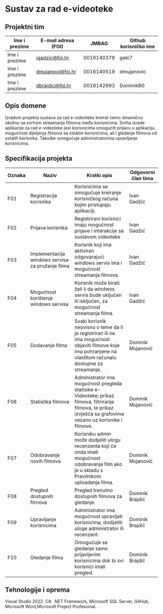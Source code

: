 # Sustav za rad e-videoteke

## Projektni tim

Ime i prezime | E-mail adresa (FOI) | JMBAG      | Github korisničko ime
------------  | ------------------- | -----      | ---------------------
Ime i prezime | igadzic@foi.hr      | 0016140379 | geki7
Ime i prezime | dmujanovi@foi.hr    | 0016140519 | dmujanovic
Ime i prezime | dbrajdic@foi.hr     | 0016142693 | DominikB0

## Opis domene
Izradom projekta sustava za rad e-videoteke kreirat ćemo dinamičnu okolinu sa svrhom streamanja filmova među korisnicima. Svrha izrade aplikacije za rad e-videoteke jest korisnicima omogućiti prijavu u aplikaciju, mogućnost dijeljenja filmova sa ostalim korisnicima, ali i gledanje filmova od ostalih korisnika. Također omogućuje administratorima upravljanje korisnicima.

## Specifikacija projekta

Oznaka | Naziv | Kratki opis | Odgovorni član tima
------ | ----- | ----------- | -------------------
F01    | Registracija korisnika | Korisnicima se omogućuje kreiranje korisničkog računa kojim pristupaju aplikaciji.  | Ivan Gadžić
F02    | Prijava korisnika       | Registrirani korisnici imaju mogućnost prijave i interakcije sa sustavom videoteke | Ivan Gadžić
F03    | Implementacija windows servisa za pružanje filma | Korisnik koji ima aktiviran odgovarajući windows servis ima i mogućnost streamanja filmova. | Ivan Gadžić
F04    | Mogućnost korištenja windows servisa | Korisnik može birati želi li da windwos servis bude uključen ili isključen, za mogućnost streamanja filma. | Ivan Gadžić
F05    | Dodavanje filma  | Svaki korisnik neovisno o teme da li je registriran ili ne ima mogućnost objaviti filmove koje ima pohranjene na vlastitom računalu dostupne za streamanje. | Dominik Mujanović
F06    | Statistika filmova | Administrator ima mogućnost pregleda statisike e-Videoteke; prikaz filmova, filtriranje filmova, te prikaz izvješća sa grafovima vezano uz korisnike i filmove. | Dominik Mujanović
F07    | Odobravanje novih filmova  | Korisniku admin može dodjeliti ulogu recenzenta koji će onda imati mogućnost odobravanja film ako je u skladu s Pravilnikom uploadanja filma. | Dominik Mujanović
F08    | Pregled dostupnih filmova |  Pregled trenutno dostupnih filmova za gledanje. | Dominik Brajdić
F09    | Upravljanje korisnicima  | Administrator ima mogućnost upravljati korisnicima, dodijeliti uloge administrator ili recenzent. | Dominik Brajdić
F10    | Gledanje filma | Omogućuje se gledanje samo prijavljenim korisnicima dok bi svi korisnici imali pregled. | Dominik Brajdić


## Tehnologije i oprema
Visual Studio 2022. C#, .NET Framework, Microsoft SQL Server, GitHub, Microsoft Word,Microsoft Project Profesional.

